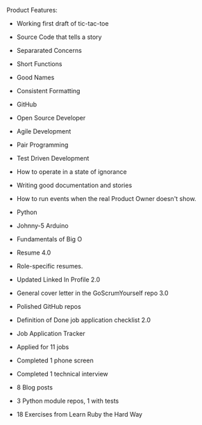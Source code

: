Product Features:

- Working first draft of tic-tac-toe
 - Source Code that tells a story
 - Separarated Concerns
 - Short Functions
 - Good Names
 - Consistent Formatting


- GitHub
- Open Source Developer
- Agile Development
- Pair Programming
- Test Driven Development
- How to operate in a state of ignorance
- Writing good documentation and stories
- How to run events when the real Product Owner doesn't show.
- Python
- Johnny-5 Arduino
- Fundamentals of Big O

- Resume 4.0
- Role-specific resumes.
- Updated Linked In Profile 2.0
- General cover letter in the GoScrumYourself repo 3.0
- Polished GitHub repos
- Definition of Done job application checklist 2.0
- Job Application Tracker
- Applied for 11 jobs
- Completed 1 phone screen
- Completed 1 technical interview
- 8 Blog posts
- 3 Python module repos, 1 with tests
- 18 Exercises from Learn Ruby the Hard Way
